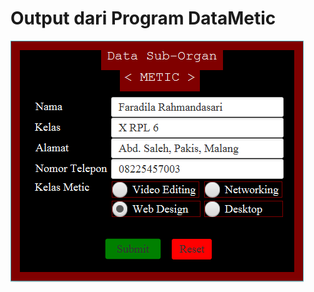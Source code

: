 # Output dari Program DataMetic
![alt text](https://github.com/FaradilaRahmandasari/DataMetic/blob/master/output.PNG)
